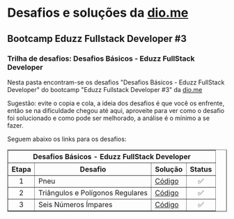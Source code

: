 # Desafios e soluções da [dio.me](https://www.dio.me/)

## Bootcamp Eduzz Fullstack Developer #3

### Trilha de desafios: Desafios Básicos - Eduzz FullStack Developer

Nesta pasta encontram-se os desafios "Desafios Básicos - Eduzz FullStack Developer" do bootcamp "Eduzz Fullstack Developer #3" da [dio.me](https://www.dio.me/)

Sugestão: evite o copia e cola, a ideia dos desafios é que você os enfrente, então se na dificuldade chegou até aqui, aproveite para ver como o desafio foi solucionado e como pode ser melhorado, a análise é o mínimo a se fazer.

Seguem abaixo os links para os desafios:

<div align="left">
	<table border=1>
		<tr>
			<th colspan="4">Desafios Básicos - Eduzz FullStack Developer</th>
		</tr>
		<tr>
			<th>Etapa</th>
			<th>Desafio</th>
			<th>Solução</th>
			<th>Status</th>
		</tr>
		<tr>
			<td align="center">1</td>
			<td>Pneu</td>
			<td>
				<a href="https://github.com/didifive/desafios-dio/blob/master/desafios/JavaScript/Desafios%20B%C3%A1sicos%20-%20Eduzz%20FullStack%20Developer/Tire.js">
					Código
				</a>
			</td>
			<td align="center">✅</td>
		</tr>
		<tr>
			<td align="center">2</td>
			<td>Triângulos e Polígonos Regulares</td>
			<td>
				<a href="https://github.com/didifive/desafios-dio/blob/master/desafios/JavaScript/Desafios%20B%C3%A1sicos%20-%20Eduzz%20FullStack%20Developer/RegularTrianglesAndPolygons.js">
					Código
				</a>
			</td>
			<td align="center">✅</td>
		</tr>
		<tr>
			<td align="center">3</td>
			<td>Seis Números Ímpares</td>
			<td>
				<a href="https://github.com/didifive/desafios-dio/blob/master/desafios/JavaScript/Desafios%20B%C3%A1sicos%20-%20Eduzz%20FullStack%20Developer/SixOddNumbers.js">
					Código
				</a>
			</td>
			<td align="center">✅</td>
		</tr>
	</table>
</div>
